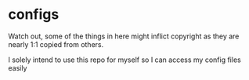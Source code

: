 # configs
Watch out, some of the things in here might inflict copyright as they are nearly 1:1 copied from others.

I solely intend to use this repo for myself so I can access my config files easily
